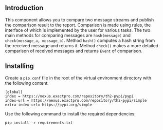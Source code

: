 ## Introduction
This component allows you to compare two message streams and publish the comparison result to the report. 
Comparison is made using rules, the interface of which is implemented by the user for various tasks.
The two main methods for comparing messages are `hash(message)` and `check(message_a, message_b)`.
Method `hash()` computes a hash string from the received message and returns it. 
Method `check()` makes a more detailed comparison of received messages and returns `Event` of comparison.

## Installing
Create a `pip.conf` file in the root of the virtual environment directory with the following content:
```
[global]
index = https://nexus.exactpro.com/repository/th2-pypi/pypi
index-url = https://nexus.exactpro.com/repository/th2-pypi/simple
extra-index-url= https://pypi.org/simple
```
Use the following command to install the required dependencies:
```
pip install -r requirements.txt
```
